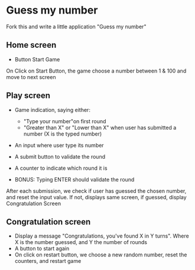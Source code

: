 # Guess my number

Fork this and write a little application "Guess my number"

## Home screen

- Button Start Game

On Click on Start Button, the game choose a number between 1 & 100 and move to next screen

## Play screen

- Game indication, saying either:
  - "Type your number"on first round
  - "Greater than X" or "Lower than X" when user has submitted a number (X is the typed number)
- An input where user type its number
- A submit button to validate the round
- A counter to indicate which round it is

- BONUS: Typing ENTER should validate the round

After each submission, we check if user has guessed the chosen number, and reset the input value. If not, displays same screen, if guessed, display Congratulation Screen

## Congratulation screen

- Display a message "Congratulations, you've found X in Y turns". Where X is the number guessed, and Y the number of rounds
- A button to start again
- On click on restart button, we choose a new random number, reset the counters, and restart game
